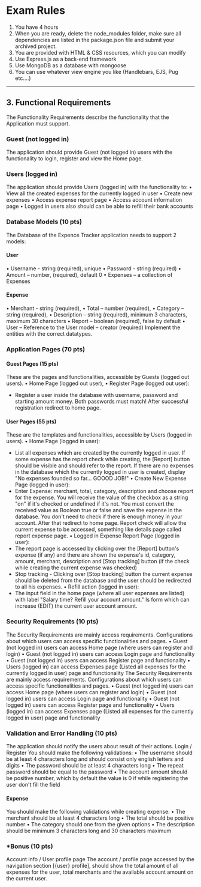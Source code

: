 # Exam Rules

1.	You have 4 hours 
2.	When you are ready, delete the node_modules folder, make sure all dependencies are listed in the package.json file and submit your archived project.
3.	You are provided with HTML & CSS resources, which you can modify 
4.	Use Express.js as a back-end framework
5.	Use MongoDB as a database with mongoose
6.	You can use whatever view engine you like (Handlebars, EJS, Pug etc.…)

---------------------------------------------------------------------------------------------------------------------------------------------------------------------------

## 3.	Functional Requirements

The Functionality Requirements describe the functionality that the Application must support.



### Guest (not logged  in)
The application should provide Guest (not logged in) users with the functionality to login, register and view the Home page.

### Users (logged in)
The application should provide Users (logged in) with the functionality to:
•	View all the created expenses for the currently logged in user
•	Create new expenses
•	Access expense report page
•	Access account information page
•	Logged in users also should can be able to refill their bank accounts

### Database Models (10 pts)
The Database of the Expence Tracker application needs to support 2 models:

#### User
•	Username - string (required), unique
•	Password - string (required)
•	Amount – number, (required), default 0
•	Expenses – a collection of Expenses 

#### Expense
•	Merchant - string (required), 
•	Total – number (required),
•	Category – string (required),
•	Description – string (required), minimum 3 characters, maximum 30 characters
•	Report – boolean (required), false by default
•	User – Reference to the User model – creator (required)
Implement the entities with the correct datatypes.

### Application Pages (70 pts)

#### Guest Pages (15 pts)
These are the pages and functionalities, accessible by Guests (logged out users).
•	Home Page (logged out user), 
•	Register Page (logged out user):
 - Register a user inside the database with username, password and starting amount money. 
  Both passwords must match! After successful registration redirect to home page.

#### User Pages (55 pts)
These are the templates and functionalities, accessible by Users (logged in users).
•	Home Page (logged in user):
 - List all expenses which are created by the currently logged in user. If some expense has the report check while creating, 
  the [Report] button should be visible and should refer to the report. If there are no expenses in the database which the currently logged in user is created,
   display "No expenses founded so far... GOOOD JOB!"
•	Create New Expense Page (logged in user):
- Enter Expense: merchant, total, category, description and choose report for the expense. You will receive the value of the checkbox as a string "on" if it's checked or undefined if it's not. You must convert the received value as Boolean true or false and save the expense in the database. You don't need to check if there is enough money in your account. After that redirect to home page.
Report check will allow the current expense to be accessed, something like details page called report expense page.
•	Logged in Expense Report Page (logged in user):
- The report page is accessed by clicking over the [Report] button's expense (if any) and there are shown the expense's id, category, amount, merchant, description and [Stop tracking] button (if the check while creating the current expense was checked)
- Stop tracking - Clicking over [Stop tracking] button the current expense should be deleted from the database and the user should be redirected to all his expenses.
•	Refill action (logged in user):
- The input field in the home page (where all user expenses are listed) with label "Salary time? Refill your account amount." Is form which can increase (EDIT) the current user account amount.

### Security Requirements (10 pts)
The Security Requirements are mainly access requirements. Configurations about which users can access specific functionalities and pages.
•	Guest (not logged in) users can access Home page (where users can register and login)
•	Guest (not logged in) users can access Login page and functionality
•	Guest (not logged in) users can access Register page and functionality
•	Users (logged in) can access Expenses page (Listed all expenses for the currently logged in user) page and functionality
The Security Requirements are mainly access requirements. Configurations about which users can access specific functionalities and pages.
•	Guest (not logged in) users can access Home page (where users can register and login)
•	Guest (not logged in) users can access Login page and functionality
•	Guest (not logged in) users can access Register page and functionality
•	Users (logged in) can access Expenses page (Listed all expenses for the currently logged in user) page and functionality

###	Validation and Error Handling (10 pts)
The application should notify the users about result of their actions.
Login / Register
You should make the following validations:
•	The username should be at least 4 characters long and should consist only english letters and digits
•	The password should be at least 4 characters long
•	The repeat password should be equal to the password
•	The account amount  should be positive number, which by default the value is 0 if while registering the user don't fill the field

#### Expense
You should make the following validations while creating expense:
•	The merchant should be at least 4 characters long
•	The total should be positive number
•	The category should one from the given options
•	The description should be minimum 3 characters long and 30 characters maximum

### *Bonus (10 pts)
Account info / User profile page
The account / profile page accessed by the navigation section [{user} profile], should show the total amount of all expenses for the user, total merchants and the available account amount on the current user.

